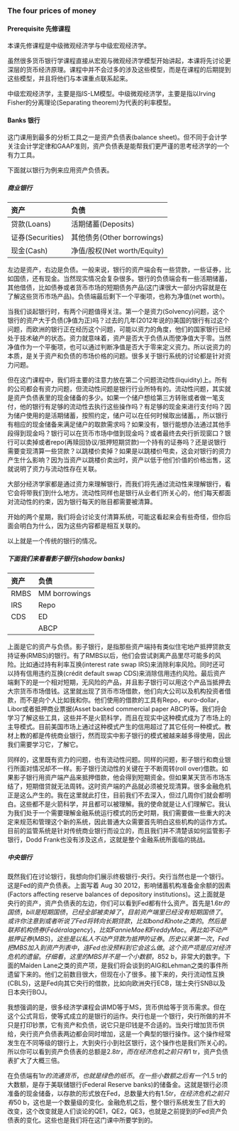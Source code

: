 ### The four prices of money
#### Prerequisite 先修课程

本课先修课程是中级微观经济学与中级宏观经济学。

虽然很多货币银行学课程直接从宏观与微观经济学模型开始讲起，本课将先讨论更深层的货币经济原理。课程中并不会过多的涉及这些模型，而是在课程的后期提到这些模型，并且将他们与本课重点联系起来。

中级宏观经济学，主要是指IS-LM模型。中级微观经济学，主要是指以Irving Fisher的分离理论(Separating theorem)为代表的利率模型。


#### Banks 银行

这门课用到最多的分析工具之一是资产负债表(balance sheet)。但不同于会计学关注会计学定律和GAAP准则，资产负债表是能帮我们更严谨的思考经济学的一个有力工具。

下面就以银行为例来应用资产负债表。

##### 商业银行

|资产 |负债 |
|:--------------|:--------------|
|贷款(Loans) |活期储蓄(Deposits) |
|证券(Securities) |其他债务(Other borrowings) |
|现金(Cash) |净值/股权(Net worth/Equity) |


左边是资产，右边是负债。一般来说，银行的资产端会有一些贷款，一些证券，比如国债，还有现金。当然现实情况会复杂很多。银行的负债端会有一些活期储蓄，其他借债，比如债券或者货币市场的短期债务产品(这门课很大一部分内容就是在了解这些货币市场产品)。负债端最后剩下一个平衡项，也称为净值(net worth)。

当我们谈起银行时，有两个问题值得关注。第一个是资力(Solvency)问题，这个银行的资产大于负债(净值为正)吗？过去的几年(2012年说的)美国的银行有过这个问题，而欧洲的银行正在经历这个问题，可能以资力的角度，他们的国家银行已经处于技术破产的状态。资力就意味着，资产是否大于负债从而使净值大于零。当然净值作为一个平衡项，也可以通过判断净值是否大于零来定义资力。所以说资力的本质，是关于资产和负债的市场价格的问题。很多关于银行系统的讨论都是针对资力问题。

但在这门课程中，我们将主要的注意力放在第二个问题流动性(liquidity)上。所有的公司都会有资力问题，但流动性问题是银行行业所特有的。流动性问题，其实就是资产负债表里的现金储备的多少。如果一个储户想给第三方转账或者做一笔支付，他的银行有足够的流动性去执行这些操作吗？有足够的现金来进行支付吗？因为储户使用的是活期储蓄，按照约定，储户可以在任何时候取出储蓄。，所以银行有相应的现金储备来满足储户的取款需求吗？如果没有，银行能想办法通过其他手段得到现金吗？银行可以在货币市场中借到现金吗？或者最终去央行折现窗口？银行可以卖掉或者repo(再赎回协议/抵押短期贷款)一个持有的证券吗？还是说银行需要变现清算一些贷款？以跳楼价卖掉？如果是以跳楼价甩卖，这会对银行的资力产生什么影响？因为当资产以跳楼价卖出时，资产以低于他们价值的价格出售，这就说明了资力与流动性存在关联。

大部分经济学家都是通过资力来理解银行，而我们将先通过流动性来理解银行，看它会将带我们到什么地方。流动性同样也是银行从业者们所关心的，他们每天都面对流动性的约束，因为银行每天的账目都需要被清算。

开始的两个星期，我们将会讨论支付清算系统，可能这看起来会有些奇怪，但你后面会明白为什么，因为这些内容都是相互关联的。

以上就是一个传统的银行的情况。


##### 下面我们来看看影子银行(shadow banks)

|资产 |负债 |
|:-----------------|:------------|
|RMBS |MM borrowings |
|IRS |Repo |
|CDS |ED |
|   | ABCP |

上面是它的资产与负债。影子银行，是指那些资产端持有类似住宅地产抵押贷款支持证券(RMBS)的银行。有了RMBS以后，他们会尝试剥离产品里尽可能多的风险。比如通过持有利率互换(interest rate swap IRS)来消除利率风险。同时还可以持有信用违约互换(crédit default swap CDS)来消除信用违约风险。最后资产端剩下的是一个相对短期，无风险的产品，并且影子银行可以用这个产品当抵押去大宗货币市场借钱。这里就出现了货币市场借款，他们向大公司以及机构投资者借款，而不是向个人比如我和你。他们使用的借款的工具有Repo，euro-dollar，Libor或者抵押商业票据(Asset backed commercial paper ABCP)等。我们将会学习了解这些工具，这些并不是火箭科学，而且在现实中这种模式成为了市场上的主导模式。目前美国市场上通过这种模式产生的信用超过了其它任何一种模式。教材上教的都是传统商业银行，然而现实中影子银行的模式被越来越多得使用，因此我们需要学习它，了解它。

同样的，这里既有资力的问题，也有流动性问题。同样的问题，影子银行和商业银行所面对情况却不一样。影子银行流动性的关键在于不断周转(roll over)借款。如果影子银行用资产端产品来抵押借款，他会得到短期资金。但如果某天货币市场冻结了，短期借贷就无法周转。这时资产端的产品就必须被兑现清算。很多金融危机正是这么产生的。我在这里就此打住，目前我们不去深入，但过几周你们就会都明白。这些都不是火箭科学，并且都可以被理解。我的使命就是让人们理解它。我认为我们处于一个需要理解金融系统运行模式的历史时期，我们需要做一些重大的决定来规范和管理这个新的系统，因此普通大众需要首先明白这些机构的运作方式。目前的监管系统是针对传统商业银行而设立的，而且我们并不清楚该如何监管影子银行，Dodd Frank也没有涉及这点，这就是整个金融系统所面临的挑战。


##### 中央银行

既然我们在讨论银行，我想向你们展示终极银行-央行。央行当然也是一个银行。这是Fed的资产负债表。上面写着 Aug 30 2012，影响储蓄机构准备金余额的因素(Factors affecting reserve balances of depository institutions)。这上面就是央行的资产，资产负债表的左边，你们可以看到Fed都有什么资产。首先是$1.6 tr 的国债，bill是短期国债，已经全部被卖掉了，目前资产端里已经没有短期国债了。或许你注意到或者听说了Fed将转向长期贷款，比如bond和note之类的。然后是联邦机构债券(Fédéral agency)，比如Fannie Mae和Freddy Mac。再比如不动产抵押证券(MBS)，这些是以私人不动产贷款为抵押的证券。历史以来第一次 ，Fed把MBS加入到资产列表中，连Fed也没预料到它会这么做。这个资产项是应对经济危机的遗留。仔细看，这里的MBS并不是一个小数额，$852 b，非常大的数字。下面的Maiden Lane之类的资产项，是我们将会谈到的AIG和Lehman之类的事件所遗留下来的。他们之前数目很大，但现在小了很多。接下来的，央行流动性互换(CBLS)，这是Fed向其它央行的借款，比如向欧洲央行ECB，瑞士央行SNB以及日本央行BOJ。

我想强调的是，很多经济学课程会讲MD等于MS，货币供给等于货币需求。但在这个公式背后，使等式成立的是银行的运作。央行也是一个银行，央行所做的并不只是打印钞票，它有资产和负债，说它只是印钱是不合适的。当央行增加货币供给，央行资产负债表两边都会同时增加，这是一个典型的银行操作。这个操作经常发生在不同等级的银行上，大到央行小到社区银行，这个操作也是我们所关心的。所以你可以看到资产负债表的总额是$2.8 tr，而在经济危机之前只有$1 tr，资产负债表扩大了大概三倍。

在负债端有$1 tr的流通货币，也就是绿色的纸币。在一些小数额之后有一个$1.5 tr的大数额，是存于美联储银行(Federal Reserve banks)的储备金。这就是银行必须准备的现金储备，以存款的形式放在Fed，总数量大约有$1.5 tr，在经济危机之前只有$50 b，这也是一个数量级的变化。金融危机之后，整个银行系统发生了巨大的改变，这个改变就是人们谈论的QE1，QE2，QE3，也就是之前提到的Fed资产负债表的变化。这些也是我们将在这门课中所要学到的。

